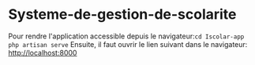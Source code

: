 # Systeme-de-gestion-de-scolarite
 
Pour rendre l'application accessible depuis le navigateur:`
cd Iscolar-app
php artisan serve
`
 Ensuite, il faut ouvrir le lien suivant dans le navigateur: [http://localhost:8000](http://localhost:8000)

